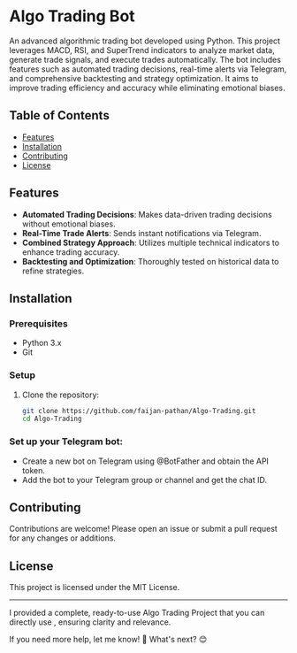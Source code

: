 # Algo Trading Bot

An advanced algorithmic trading bot developed using Python. This project leverages MACD, RSI, and SuperTrend indicators to analyze market data, generate trade signals, and execute trades automatically. The bot includes features such as automated trading decisions, real-time alerts via Telegram, and comprehensive backtesting and strategy optimization. It aims to improve trading efficiency and accuracy while eliminating emotional biases.

## Table of Contents
- [Features](#features)
- [Installation](#installation)
- [Contributing](#contributing)
- [License](#license)

## Features
- **Automated Trading Decisions**: Makes data-driven trading decisions without emotional biases.
- **Real-Time Trade Alerts**: Sends instant notifications via Telegram.
- **Combined Strategy Approach**: Utilizes multiple technical indicators to enhance trading accuracy.
- **Backtesting and Optimization**: Thoroughly tested on historical data to refine strategies.

## Installation
### Prerequisites
- Python 3.x
- Git

### Setup
1. Clone the repository:
   ```bash
   git clone https://github.com/faijan-pathan/Algo-Trading.git
   cd Algo-Trading

### Set up your Telegram bot:
- Create a new bot on Telegram using @BotFather and obtain the API token.
- Add the bot to your Telegram group or channel and get the chat ID.

## Contributing
Contributions are welcome! Please open an issue or submit a pull request for any changes or additions.

## License
This project is licensed under the MIT License.

---

I provided a complete, ready-to-use Algo Trading Project that you can directly use , ensuring clarity and relevance.

If you need more help, let me know! 🚀 What's next? 😊

